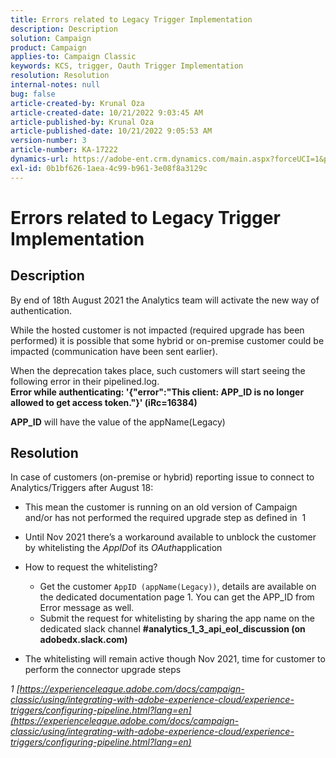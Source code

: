 ```yaml
---
title: Errors related to Legacy Trigger Implementation
description: Description
solution: Campaign
product: Campaign
applies-to: Campaign Classic
keywords: KCS, trigger, Oauth Trigger Implementation
resolution: Resolution
internal-notes: null
bug: false
article-created-by: Krunal Oza
article-created-date: 10/21/2022 9:03:45 AM
article-published-by: Krunal Oza
article-published-date: 10/21/2022 9:05:53 AM
version-number: 3
article-number: KA-17222
dynamics-url: https://adobe-ent.crm.dynamics.com/main.aspx?forceUCI=1&pagetype=entityrecord&etn=knowledgearticle&id=d63b333e-1f51-ed11-bba2-0022480867fb
exl-id: 0b1bf626-1aea-4c99-b961-3e08f8a3129c
---
```

# Errors related to Legacy Trigger Implementation

## Description


By end of 18th August 2021 the Analytics team will activate the new way of authentication.

While the hosted customer is not impacted (required upgrade has been performed) it is possible that some hybrid or on-premise customer could be impacted (communication have been sent earlier).

When the deprecation takes place, such customers will start seeing the following error in their pipelined.log.
<b>Error while authenticating: '{"error":"This client: APP_ID is no longer allowed to get access token."}' (iRc=16384)</b>

<b>APP_ID</b> will have the value of the appName(Legacy)


## Resolution


In case of customers (on-premise or hybrid) reporting issue to connect to Analytics/Triggers after August 18:

- This mean the customer is running on an old version of Campaign and/or has not performed the required upgrade step as defined in  1
- Until Nov 2021 there’s a workaround available to unblock the customer by whitelisting the *AppID*of its *OAuth*application
- How to request the whitelisting?

    - Get the customer `AppID (appName(Legacy))`, details are available on the dedicated documentation page 1. You can get the APP_ID from Error message as well.
    - Submit the request for whitelisting by sharing the app name on the dedicated slack channel <b>#analytics_1_3_api_eol_discussion (on adobedx.slack.com)</b>
- The whitelisting will remain active though Nov 2021, time for customer to perform the connector upgrade steps


*1 [https://experienceleague.adobe.com/docs/campaign-classic/using/integrating-with-adobe-experience-cloud/experience-triggers/configuring-pipeline.html?lang=en](https://experienceleague.adobe.com/docs/campaign-classic/using/integrating-with-adobe-experience-cloud/experience-triggers/configuring-pipeline.html?lang=en)*
